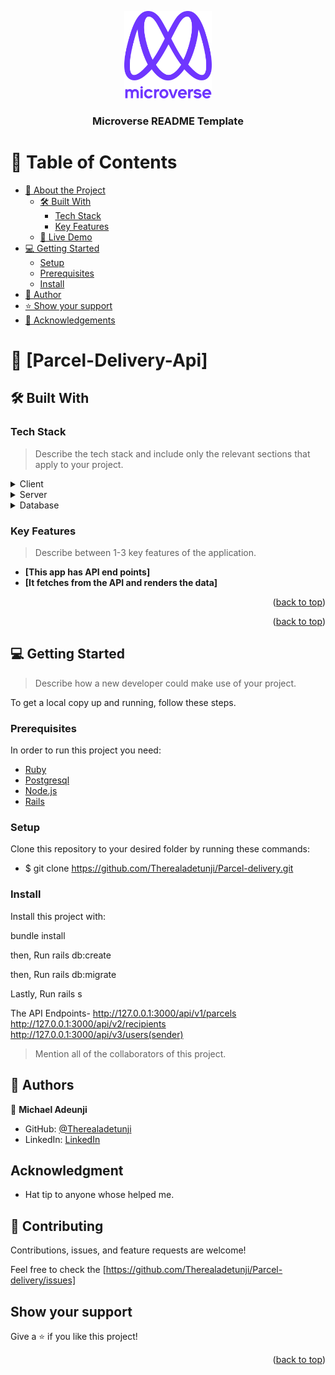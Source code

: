 <a name="readme-top"></a>

<div align="center">

  <img src="murple_logo.png" alt="logo" width="140"  height="auto" />
  <br/>

  <h3><b>Microverse README Template</b></h3>

</div>

<!-- TABLE OF CONTENTS -->

# 📗 Table of Contents

- [📖 About the Project](#about-project)
  - [🛠 Built With](#built-with)
    - [Tech Stack](#tech-stack)
    - [Key Features](#key-features)
  - [🚀 Live Demo](#live-demo)
- [💻 Getting Started](#getting-started)
  - [Setup](#setup)
  - [Prerequisites](#prerequisites)
  - [Install](#install)
- [👥 Author](#author)
- [⭐️ Show your support](#support)
- [🙏 Acknowledgements](#acknowledgements)


<!-- PROJECT DESCRIPTION -->

# 📖 [Parcel-Delivery-Api] <a name="about-project"></a>


## 🛠 Built With <a name="built-with"></a>

### Tech Stack <a name="tech-stack"></a>

> Describe the tech stack and include only the relevant sections that apply to your project.

<details>
  <summary>Client</summary>
  <ul>
    <li><a href="https://reactjs.org/">React.js</a></li>
  </ul>
</details>

<details>
  <summary>Server</summary>
  <ul>
    <li><a href="https://rubyonrails.org/">Ruby on Rails</a></li>
  </ul>
</details>

<details>
<summary>Database</summary>
  <ul>
    <li><a href="https://www.postgresql.org/">PostgreSQL</a></li>
  </ul>
</details>

<!-- Features -->

### Key Features <a name="key-features"></a>

> Describe between 1-3 key features of the application.

- **[This app has API end points]**
- **[It fetches from the API and renders the data]**

<p align="right">(<a href="#readme-top">back to top</a>)</p>


<p align="right">(<a href="#readme-top">back to top</a>)</p>

<!-- GETTING STARTED -->

## 💻 Getting Started <a name="getting-started"></a>

> Describe how a new developer could make use of your project.

To get a local copy up and running, follow these steps.

### Prerequisites

In order to run this project you need:

- [Ruby](https://www.ruby-lang.org/en/)
- [Postgresql](https://www.postgresql.org/)
- [Node.js](https://nodejs.org/en/)
- [Rails](https://rubyonrails.org/)

### Setup

Clone this repository to your desired folder by running these commands:

- $ git clone https://github.com/Therealadetunji/Parcel-delivery.git

### Install

Install this project with:

bundle install

then,
Run rails db:create

then, 
Run rails db:migrate

Lastly,
Run rails s

The API Endpoints- 
  http://127.0.0.1:3000/api/v1/parcels
  http://127.0.0.1:3000/api/v2/recipients
  http://127.0.0.1:3000/api/v3/users(sender)

<!-- AUTHORS -->

> Mention all of the collaborators of this project.

## 👥 Authors <a name="authors"></a>

👤 **Michael Adeunji**

- GitHub: [@Therealadetunji](https://github.com/therealadetunji)
- LinkedIn: [LinkedIn](https://www.linkedin.com/in/adetunji-michael/)


## Acknowledgment

- Hat tip to anyone whose helped me.

## 🤝 Contributing

Contributions, issues, and feature requests are welcome!

Feel free to check the [https://github.com/Therealadetunji/Parcel-delivery/issues]

## Show your support

Give a ⭐️ if you like this project!



<p align="right">(<a href="#readme-top">back to top</a>)</p>


